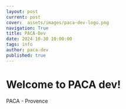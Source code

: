 ```yaml
---
layout: post
current: post
cover:  assets/images/paca-dev-logo.png
navigation: True
title: PACA-Dev
date: 2024-10-30 10:00:00
tags: info
author: paca-dev
published: true
---
```


# Welcome to PACA dev!

PACA - Provence